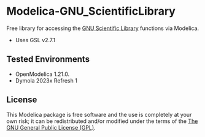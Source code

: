 # Modelica-GNU_ScientificLibrary

Free library for accessing the [GNU Scientific Library](https://www.gnu.org/software/gsl/) functions via Modelica.
- Uses GSL v2.7.1

## Tested Environments

- OpenModelica 1.21.0.
- Dymola 2023x Refresh 1

## License

This Modelica package is free software and the use is completely at your own risk;
it can be redistributed and/or modified under the terms of the [The GNU General Public License (GPL)](https://www.gnu.org/copyleft/gpl.html).
